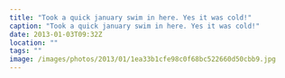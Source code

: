 ```yaml
---
title: "Took a quick january swim in here. Yes it was cold!"
caption: "Took a quick january swim in here. Yes it was cold!"
date: 2013-01-03T09:32Z
location: ""
tags: ""
image: /images/photos/2013/01/1ea33b1cfe98c0f68bc522660d50cbb9.jpg
---
```

